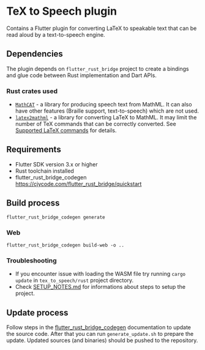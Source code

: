 # TeX to Speech plugin

Contains a Flutter plugin for converting LaTeX to speakable text that can be read aloud by a text-to-speech engine.

## Dependencies
The plugin depends on `flutter_rust_bridge` project to create a bindings and glue code between Rust implementation and Dart APIs.

### Rust crates used
  - [`MathCAT`](https://nsoiffer.github.io/MathCAT/) - a library for producing speech text from MathML. It can also have other features (Braille support, text-to-speech) which are not used.
  - [`latex2mathml`](https://docs.rs/latex2mathml/latest/latex2mathml/) - a library for converting LaTeX to MathML. It may limit the number of TeX commands that can be correctly converted. See [Supported LaTeX commands](https://docs.rs/latex2mathml/latest/latex2mathml/#supported-latex-commands) for details.

## Requirements
 - Flutter SDK version 3.x or higher
 - Rust toolchain installed
 - flutter_rust_bridge_codegen https://cjycode.com/flutter_rust_bridge/quickstart

## Build process
`flutter_rust_bridge_codegen generate`

### Web
`flutter_rust_bridge_codegen build-web -o ..`

### Troubleshooting
- If you encounter issue with loading the WASM file try running `cargo update` in `tex_to_speech/rust` project directory.
- Check [SETUP_NOTES.md](SETUP_NOTES.md) for informations about steps to setup the project.

## Update process
Follow steps in the [flutter_rust_bridge_codegen](https://cjycode.com/flutter_rust_bridge/quickstart) documentation to update the source code.
After that you can run `generate_update.sh` to prepare the update. Updated sources (and binaries) should be pushed to the repository.
